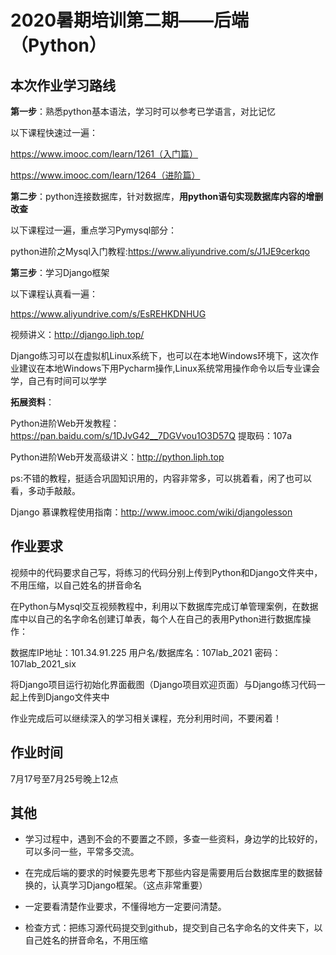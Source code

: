 # 2020暑期培训第二期——后端（Python）

## 本次作业学习路线

**第一步**：熟悉python基本语法，学习时可以参考已学语言，对比记忆

以下课程快速过一遍：

https://www.imooc.com/learn/1261（入门篇）

https://www.imooc.com/learn/1264（进阶篇）



**第二步**：python连接数据库，针对数据库，**用python语句实现数据库内容的增删改查**

以下课程过一遍，重点学习Pymysql部分：

python进阶之Mysql入门教程:https://www.aliyundrive.com/s/J1JE9cerkqo



**第三步**：学习Django框架

以下课程认真看一遍：

https://www.aliyundrive.com/s/EsREHKDNHUG

视频讲义：http://django.liph.top/

Django练习可以在虚拟机Linux系统下，也可以在本地Windows环境下，这次作业建议在本地Windows下用Pycharm操作,Linux系统常用操作命令以后专业课会学，自己有时间可以学学



**拓展资料**：	

Python进阶Web开发教程：https://pan.baidu.com/s/1DJvG42__7DGVvou1O3D57Q  提取码：107a

Python进阶Web开发高级讲义：http://python.liph.top

ps:不错的教程，挺适合巩固知识用的，内容非常多，可以挑着看，闲了也可以看，多动手敲敲。

Django 慕课教程使用指南：http://www.imooc.com/wiki/djangolesson



## 作业要求

视频中的代码要求自己写，将练习的代码分别上传到Python和Django文件夹中，不用压缩，以自己姓名的拼音命名

在Python与Mysql交互视频教程中，利用以下数据库完成订单管理案例，在数据库中以自己的名字命名创建订单表，每个人在自己的表用Python进行数据库操作：

数据库IP地址：101.34.91.225      用户名/数据库名：107lab_2021   密码：107lab_2021_six

将Django项目运行初始化界面截图（Django项目欢迎页面）与Django练习代码一起上传到Django文件夹中

作业完成后可以继续深入的学习相关课程，充分利用时间，不要闲着！



## 作业时间

7月17号至7月25号晚上12点



## 其他

- 学习过程中，遇到不会的不要置之不顾，多查一些资料，身边学的比较好的，可以多问一些，平常多交流。

- 在完成后端的要求的时候要先思考下那些内容是需要用后台数据库里的数据替换的，认真学习Django框架。（这点非常重要）

- 一定要看清楚作业要求，不懂得地方一定要问清楚。

- 检查方式：把练习源代码提交到github，提交到自己名字命名的文件夹下，以自己姓名的拼音命名，不用压缩
